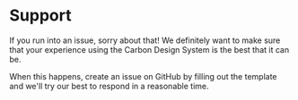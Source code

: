 # Support

If you run into an issue, sorry about that! We definitely want to make sure that
your experience using the Carbon Design System is the best that it can be.

When this happens, create an issue on GitHub by filling out the template and
we'll try our best to respond in a reasonable time.
